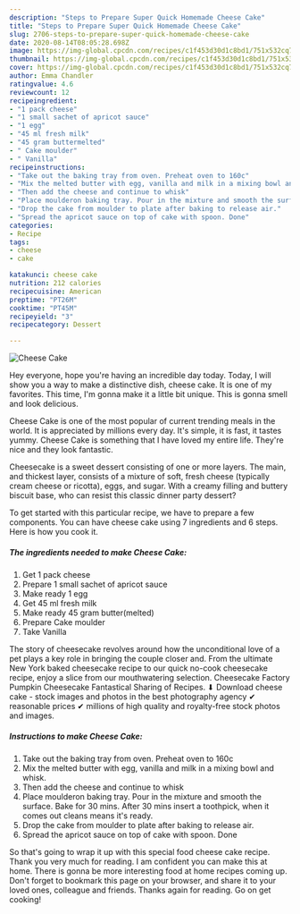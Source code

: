 ```yaml
---
description: "Steps to Prepare Super Quick Homemade Cheese Cake"
title: "Steps to Prepare Super Quick Homemade Cheese Cake"
slug: 2706-steps-to-prepare-super-quick-homemade-cheese-cake
date: 2020-08-14T08:05:28.698Z
image: https://img-global.cpcdn.com/recipes/c1f453d30d1c8bd1/751x532cq70/cheese-cake-recipe-main-photo.jpg
thumbnail: https://img-global.cpcdn.com/recipes/c1f453d30d1c8bd1/751x532cq70/cheese-cake-recipe-main-photo.jpg
cover: https://img-global.cpcdn.com/recipes/c1f453d30d1c8bd1/751x532cq70/cheese-cake-recipe-main-photo.jpg
author: Emma Chandler
ratingvalue: 4.6
reviewcount: 12
recipeingredient:
- "1 pack cheese"
- "1 small sachet of apricot sauce"
- "1 egg"
- "45 ml fresh milk"
- "45 gram buttermelted"
- " Cake moulder"
- " Vanilla"
recipeinstructions:
- "Take out the baking tray from oven. Preheat oven to 160c"
- "Mix the melted butter with egg, vanilla and milk in a mixing bowl and whisk."
- "Then add the cheese and continue to whisk"
- "Place moulderon baking tray. Pour in the mixture and smooth the surface. Bake for 30 mins. After 30 mins insert a toothpick, when it comes out cleans means it&#39;s ready."
- "Drop the cake from moulder to plate after baking to release air."
- "Spread the apricot sauce on top of cake with spoon. Done"
categories:
- Recipe
tags:
- cheese
- cake

katakunci: cheese cake 
nutrition: 212 calories
recipecuisine: American
preptime: "PT26M"
cooktime: "PT45M"
recipeyield: "3"
recipecategory: Dessert

---
```



![Cheese Cake](https://img-global.cpcdn.com/recipes/c1f453d30d1c8bd1/751x532cq70/cheese-cake-recipe-main-photo.jpg)

Hey everyone, hope you're having an incredible day today. Today, I will show you a way to make a distinctive dish, cheese cake. It is one of my favorites. This time, I'm gonna make it a little bit unique. This is gonna smell and look delicious.

Cheese Cake is one of the most popular of current trending meals in the world. It is appreciated by millions every day. It's simple, it is fast, it tastes yummy. Cheese Cake is something that I have loved my entire life. They're nice and they look fantastic.

Cheesecake is a sweet dessert consisting of one or more layers. The main, and thickest layer, consists of a mixture of soft, fresh cheese (typically cream cheese or ricotta), eggs, and sugar. With a creamy filling and buttery biscuit base, who can resist this classic dinner party dessert?


To get started with this particular recipe, we have to prepare a few components. You can have cheese cake using 7 ingredients and 6 steps. Here is how you cook it.

<!--inarticleads1-->

##### The ingredients needed to make Cheese Cake:

1. Get 1 pack cheese
1. Prepare 1 small sachet of apricot sauce
1. Make ready 1 egg
1. Get 45 ml fresh milk
1. Make ready 45 gram butter(melted)
1. Prepare  Cake moulder
1. Take  Vanilla


The story of cheesecake revolves around how the unconditional love of a pet plays a key role in bringing the couple closer and. From the ultimate New York baked cheesecake recipe to our quick no-cook cheesecake recipe, enjoy a slice from our mouthwatering selection. Cheesecake Factory Pumpkin Cheesecake Fantastical Sharing of Recipes. ⬇ Download cheese cake - stock images and photos in the best photography agency ✔ reasonable prices ✔ millions of high quality and royalty-free stock photos and images. 

<!--inarticleads2-->

##### Instructions to make Cheese Cake:

1. Take out the baking tray from oven. Preheat oven to 160c
1. Mix the melted butter with egg, vanilla and milk in a mixing bowl and whisk.
1. Then add the cheese and continue to whisk
1. Place moulderon baking tray. Pour in the mixture and smooth the surface. Bake for 30 mins. After 30 mins insert a toothpick, when it comes out cleans means it&#39;s ready.
1. Drop the cake from moulder to plate after baking to release air.
1. Spread the apricot sauce on top of cake with spoon. Done




So that's going to wrap it up with this special food cheese cake recipe. Thank you very much for reading. I am confident you can make this at home. There is gonna be more interesting food at home recipes coming up. Don't forget to bookmark this page on your browser, and share it to your loved ones, colleague and friends. Thanks again for reading. Go on get cooking!
